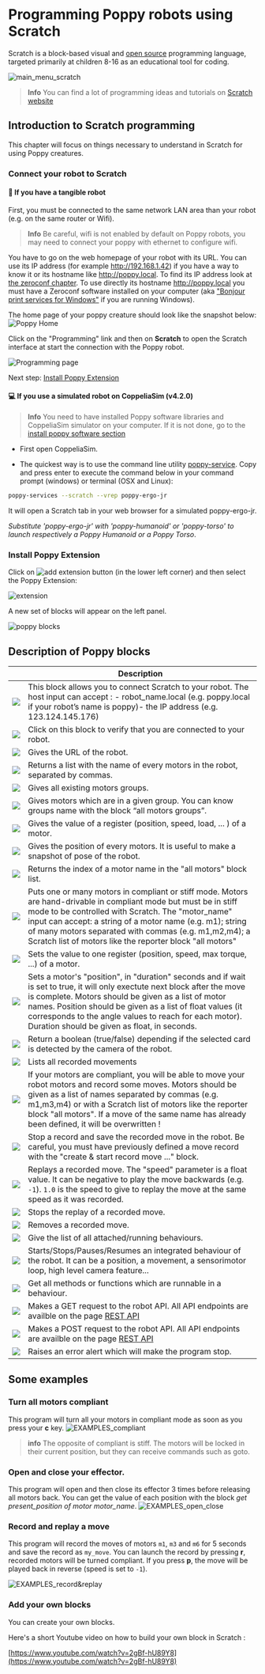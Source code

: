 # Programming Poppy robots using Scratch

Scratch is a block-based visual and [open source](https://github.com/LLK) programming language, targeted primarily at children 8-16 as an educational tool for coding.

![main_menu_scratch](../img/scratch/main_menu_scratch.png)

> **Info**  You can find a lot of programming ideas and tutorials on [Scratch website](https://scratch.mit.edu/ideas) 

## Introduction to Scratch programming

This chapter will focus on things necessary to understand in Scratch for using Poppy creatures.

### Connect your robot to Scratch

#### 🤖 If you have a tangible robot

First, you must be connected to the same network LAN area than your robot (e.g. on the same router or Wifi).

> **Info** Be careful, wifi is not enabled by default on Poppy robots, you may need to connect your poppy with ethernet to configure wifi.

You have to go on the web homepage of your robot with its URL. You can use its IP address (for example http://192.168.1.42) if you have a way to know it or its hostname like http://poppy.local. To find its IP address look at [the zeroconf chapter](../installation/install-zeroconf.md#alternatives-to-find-the-ip-address-of-a-computer-on-your-local-network). To use directly its hostname http://poppy.local you must have a Zeroconf software installed on your computer (aka ["Bonjour print services for Windows"](https://support.apple.com/kb/DL999?locale=en_US) if you are running Windows).

The home page of your poppy creature should look like the snapshot below:
![Poppy Home](../img/scratch/INTERFACE_home.png)

Click on the "Programming" link and then on **Scratch** to open the Scratch interface at start the connection with the Poppy robot.

![Programming page](../img/scratch/INTERFACE_programmingLanguages.png)

Next step: [Install Poppy Extension](#install-poppy-extension)

#### 💻 If you use a simulated robot on CoppeliaSim (v4.2.0)
> **Info** You need to have installed Poppy software libraries and CoppeliaSim simulator on your computer. If it is not done, go to the [install poppy software section](../installation/install-poppy-softwares.md)

- First open CoppeliaSim.

- The quickest way is to use the command line utility [poppy-service](../software-libraries/poppy-creature.md#poppy-services). Copy and press enter to execute the command below in your command prompt (windows) or terminal (OSX and Linux):
```bash
poppy-services --scratch --vrep poppy-ergo-jr
```
It will open a Scratch tab in your web browser for a simulated poppy-ergo-jr.

*Substitute 'poppy-ergo-jr' with 'poppy-humanoid' or 'poppy-torso' to launch respectively a Poppy Humanoid or a Poppy Torso*.

### Install Poppy Extension

Click on ![add extension button](../img/scratch/INTERFACE_addExtension.png) (in the lower left corner) and then select the Poppy Extension:

![extension](../img/scratch/INTERFACE_extension.png)

A new set of blocks will appear on the left panel.

![poppy blocks](../img/scratch/INTERFACE_blocks.png)

## Description of Poppy blocks

|   | Description |
| - | ----------- |
| ![](../img/scratch/MISC_setHost.PNG) | This block allows you to connect Scratch to your robot. The host input can accept : - robot_name.local (e.g. poppy.local if your robot’s name is poppy)- the IP address (e.g. 123.124.145.176) |
| ![](../img/scratch/MISC_testConnection.PNG) | Click on this block to verify that you are connected to your robot. |
| ![](../img/scratch/MISC_robotURL.PNG) | Gives the URL of the robot. |
| ![](../img/scratch/MOTOR_allMotors.PNG) | Returns a list with the name of every motors in the robot, separated by commas. |
| ![](../img/scratch/MOTOR_allMotorGroups.PNG) | Gives all existing motors groups. |
| ![](../img/scratch/MOTOR_motorsInGroup.PNG) | Gives motors which are in a given group. You can know groups name with the block “all motors groups”. |
| ![](../img/scratch/MOTOR_getVarOfMotor.PNG) | Gives the value of a register (position, speed, load, ... ) of a motor. |
| ![](../img/scratch/MOTOR_getAllMotorPositions.PNG) | Gives the position of every motors. It is useful to make a snapshot of pose of the robot. |
| ![](../img/scratch/MOTOR_index.PNG) | Returns the index of a motor name in the "all motors" block list. |
| ![](../img/scratch/MOTOR_setCompliant.PNG) | Puts one or many motors in compliant or stiff mode. Motors are hand-drivable in compliant mode but must be in stiff mode to be controlled with Scratch. The "motor_name" input can accept: a string of a motor name (e.g. m1); string of many motors separated with commas (e.g. m1,m2,m4); a Scratch list of motors like the reporter block "all motors" |
| ![](../img/scratch/MOTOR_setVarOfMotor.PNG) | Sets the value to one register (position, speed, max torque, ...) of a motor. |
| ![](../img/scratch/MOTOR_goto.PNG) | Sets a motor's "position", in "duration" seconds and if wait is set to true, it will only exectute next block after the move is complete. Motors should be given as a list of motor names. Position should be given as a list of float values (it corresponds to the angle values to reach for each motor). Duration should be given as float, in seconds.
| ![](../img/scratch/SENSOR_cardDetection.PNG) | Return a boolean (true/false) depending if the selected card is detected by the camera of the robot. |
| ![](../img/scratch/MOVE_allRecordedMoves.PNG) | Lists all recorded movements |
| ![](../img/scratch/MOVE_record.PNG) | If your motors are compliant, you will be able to move your robot motors and record some moves. Motors should be given as a list of names separated by commas (e.g. m1,m3,m4) or with a Scratch list of motors like the reporter block "all motors". If a move of the same name has already been defined, it will be overwritten ! |
| ![](../img/scratch/MOVE_save.PNG) | Stop a record and save the recorded move in the robot. Be careful, you must have previously defined a move record with the "create & start record move ..." block. |
| ![](../img/scratch/MOVE_play.PNG) | Replays a recorded move. The "speed" parameter is a float value. It can be negative to play the move backwards (e.g. `-1`). `1.0` is the speed to give to replay the move at the same speed as it was recorded. |
| ![](../img/scratch/MOVE_stop.PNG) | Stops the replay of a recorded move. |
| ![](../img/scratch/MOVE_remove.PNG) | Removes a recorded move. |
| ![](../img/scratch/PRIMITIVE_getAllPrimitives.PNG) | Give the list of all attached/running behaviours. |
| ![](../img/scratch/PRIMITIVE_startPrimitive.PNG) | Starts/Stops/Pauses/Resumes an integrated behaviour of the robot. It can be a position, a movement, a sensorimotor loop, high level camera feature... |
| ![](../img/scratch/PRIMITIVE_getMethodOfPrimitive.PNG) | Get all methods or functions which are runnable in a behaviour. |
| ![](../img/scratch/API_get.PNG) | Makes a GET request to the robot API. All API endpoints are availble on the page [REST API](rest.md) |
| ![](../img/scratch/API_post.PNG) | Makes a POST request to the robot API. All API endpoints are availble on the page [REST API](rest.md) |
| ![](../img/scratch/MISC_alert.PNG) | Raises an error alert which will make the program stop. |

## Some examples

### Turn all motors compliant

This program will turn all your motors in compliant mode as soon as you press your **c** key.
![EXAMPLES_compliant](../img/scratch/EXAMPLES_compliant.png)

> **info** The opposite of compliant is stiff. The motors will be locked in their current position, but they can receive commands such as goto.

### Open and close your effector.

This program will open and then close its effector 3 times before releasing all motors back. You can get the value of each position with the block *get present_position of motor motor_name*.
![EXAMPLES_open_close](../img/scratch/EXAMPLES_openClose.png)


### Record and replay a move

This program will record the moves of motors `m1`, `m3` and `m6` for 5 seconds and save the record as `my_move`. You can launch the record by pressing **r**, recorded motors will be turned compliant. If you press **p**, the move will be played back in reverse (speed is set to `-1`).

![EXAMPLES_record&replay](../img/scratch/EXAMPLES_record&replay.png)

### Add your own blocks

You can create your own blocks.

Here's a short Youtube video on how to build your own block in Scratch :

[https://www.youtube.com/watch?v=2gBf-hU89Y8](https://www.youtube.com/watch?v=2gBf-hU89Y8) 
